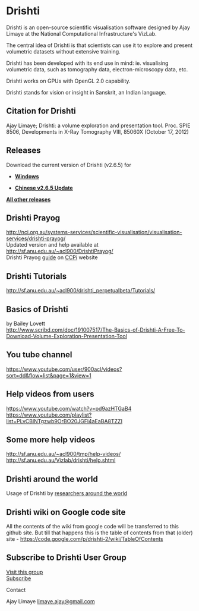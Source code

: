 # Drishti

Drishti is an open-source scientific visualisation software designed by Ajay Limaye at the National Computational Infrastructure's VizLab.

The central idea of Drishti is that scientists can use it to explore and present volumetric datasets without extensive training.

Drishti has been developed with its end use in mind: ie. visualising volumetric data, such as tomography data, electron-microscopy data, etc.

Drishti works on GPUs with OpenGL 2.0 capability.

Drishti stands for vision or insight in Sanskrit, an Indian language.

## Citation for Drishti
Ajay Limaye; Drishti: a volume exploration and presentation tool. Proc. SPIE 8506, Developments in X-Ray Tomography VIII, 85060X (October 17, 2012)

## Releases
Download the current version of Drishti (v2.6.5) for<br>
  * [**Windows**](https://github.com/AjayLimaye/drishti/releases/tag/v2.6.5win)<br>
  
  * [**Chinese v2.6.5 Update**](https://github.com/nci/drishti/wiki/Drishti-2.6.5---Chinese-Update)

[**All other releases**](https://github.com/AjayLimaye/drishti/releases/)

## Drishti Prayog
http://nci.org.au/systems-services/scientific-visualisation/visualisation-services/drishti-prayog/
<br>Updated version and help available at http://sf.anu.edu.au/~acl900/DrishtiPrayog/
<br>Drishti Prayog [guide](https://www.ccpi.ac.uk/sites/www.ccpi.ac.uk/files/uploaded_documents/Drishti%20Prayog%20User%20Guide.pdf) on [CCPi](https://www.ccpi.ac.uk/) website 

## Drishti Tutorials
http://sf.anu.edu.au/~acl900/drishti_perpetualbeta/Tutorials/

## Basics of Drishti
by Bailey Lovett<br>
http://www.scribd.com/doc/191007517/The-Basics-of-Drishti-A-Free-To-Download-Volume-Exploration-Presentation-Tool

## You tube channel
https://www.youtube.com/user/900acl/videos?sort=dd&flow=list&page=1&view=1

## Help videos from users
https://www.youtube.com/watch?v=pd9azHTGaB4
https://www.youtube.com/playlist?list=PLvCBlNTgzwb9OrBO20JGFl4aEaBA8TZZI

## Some more help videos
http://sf.anu.edu.au/~acl900/tmp/help-videos/
http://sf.anu.edu.au/Vizlab/drishti/help.shtml
## Drishti around the world
Usage of Drishti by [researchers around the world ](https://github.com/AjayLimaye/drishti/wiki/Usage-of-Drishti-around-the-world)

## Drishti wiki on Google code site
All the contents of the wiki from google code will be transferred to this github site.  But till that happens this is the table of contents from that (older) site - https://code.google.com/p/drishti-2/wiki/TableOfContents

## Subscribe to Drishti User Group
[Visit this group](http://groups.google.com/group/drishti-user-group?hl=en)<br>
[Subscribe](http://groups.google.com/group/drishti-user-group/boxsubscribe)

Contact

Ajay Limaye limaye.ajay@gmail.com 
